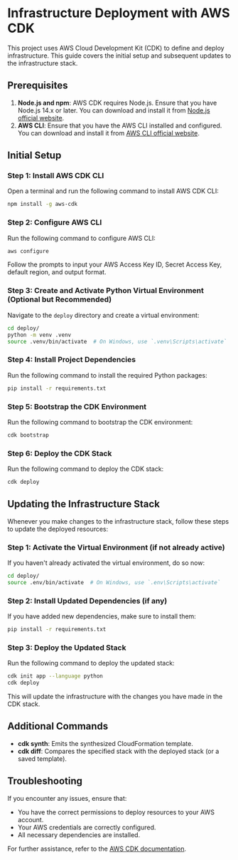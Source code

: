 # Infrastructure Deployment with AWS CDK

This project uses AWS Cloud Development Kit (CDK) to define and deploy infrastructure. This guide covers the initial setup and subsequent updates to the infrastructure stack.

## Prerequisites

1.  **Node.js and npm**: AWS CDK requires Node.js. Ensure that you have Node.js 14.x or later. You can download and install it from [Node.js official website](https://nodejs.org/).
2. **AWS CLI**: Ensure that you have the AWS CLI installed and configured. You can download and install it from [AWS CLI official website](https://aws.amazon.com/cli/).

## Initial Setup

### Step 1: Install AWS CDK CLI

Open a terminal and run the following command to install AWS CDK CLI:

```sh
npm install -g aws-cdk
```

### Step 2: Configure AWS CLI

Run the following command to configure AWS CLI:

```sh
aws configure
```

Follow the prompts to input your AWS Access Key ID, Secret Access Key, default region, and output format.

### Step 3: Create and Activate Python Virtual Environment (Optional but Recommended)

Navigate to the `deploy` directory and create a virtual environment:

```sh
cd deploy/
python -m venv .venv
source .venv/bin/activate  # On Windows, use `.venv\Scripts\activate`
```

### Step 4: Install Project Dependencies

Run the following command to install the required Python packages:

```sh
pip install -r requirements.txt
```

### Step 5: Bootstrap the CDK Environment

Run the following command to bootstrap the CDK environment:

```sh
cdk bootstrap
```

### Step 6: Deploy the CDK Stack

Run the following command to deploy the CDK stack:

```sh
cdk deploy
```

## Updating the Infrastructure Stack

Whenever you make changes to the infrastructure stack, follow these steps to update the deployed resources:

### Step 1: Activate the Virtual Environment (if not already active)

If you haven't already activated the virtual environment, do so now:

```sh
cd deploy/
source .env/bin/activate  # On Windows, use `.env\Scripts\activate`
```

### Step 2: Install Updated Dependencies (if any)

If you have added new dependencies, make sure to install them:

```sh
pip install -r requirements.txt
```

### Step 3: Deploy the Updated Stack

Run the following command to deploy the updated stack:

```sh
cdk init app --language python
cdk deploy
```

This will update the infrastructure with the changes you have made in the CDK stack.

## Additional Commands

- **cdk synth**: Emits the synthesized CloudFormation template.
- **cdk diff**: Compares the specified stack with the deployed stack (or a saved template).

## Troubleshooting

If you encounter any issues, ensure that:
- You have the correct permissions to deploy resources to your AWS account.
- Your AWS credentials are correctly configured.
- All necessary dependencies are installed.

For further assistance, refer to the [AWS CDK documentation](https://docs.aws.amazon.com/cdk/latest/guide/home.html).


